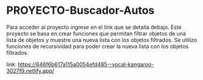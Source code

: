 # PROYECTO-Buscador-Autos

Para acceder al proyecto ingrese en el link que se detalla debajo. 
Este proyecto se basa en crear funciones que permitan filtrar objetos de una lista de objetos y muestre una nueva lista con los objetos filtrados. 
Se utilizo funciones de recursividad para poder crear la nueva lista con los objetos filtrados.

link: https://646f6b617a115a0054efd485--vocal-kangaroo-3027f9.netlify.app/
